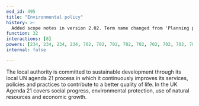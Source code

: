 ```yaml
---
esd_id: 495
title: "Environmental policy"
history: >-
  Added scope notes in version 2.02. Term name changed from 'Planning policies - environmental issues (agenda 21)' to 'Planning - policies - environmental policies' in version 3.00. Name changed to 'Environmental policy' in version 4.00.
function: 32
interactions: [8]
powers: [234, 234, 234, 234, 702, 702, 702, 702, 702, 702, 702, 702, 702, 703, 703, 703, 703, 703, 703, 703, 703, 703, 722, 722, 722, 722, 722, 722, 722, 722, 722, 745, 745, 1029, 1029, 1029, 1029, 2539, 2539, 2539, 2539, 2539, 2875, 2875, 2875]
internal: false

---
```


The local authority is committed to sustainable development through its local UN agenda 21 process in which it continuously improves its services, policies and practices to contribute to a better quality of life. 
In the UK Agenda 21 covers social progress, environmental protection, use of natural resources and economic growth.

